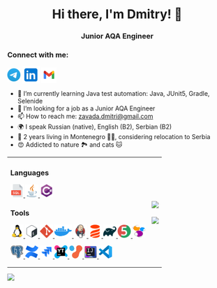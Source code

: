 <h1 align="center">Hi there, I'm Dmitry! 👋</h1>
<h3 align="center">Junior AQA Engineer</h3>

### Connect with me:
<p align="left">
<a href="https://t.me/dmzjb" target="blank"><img align="center" src="https://raw.githubusercontent.com/zavadimka/zavadimka/5ad5101dd4ba9114897106ea8b86da0ca4aa22c8/icons/Telegram.svg" alt="zavadimka" height="30" width="30" /></a>
<a href="https://www.linkedin.com/in/d-zavada" target="blank"><img align="center" src="https://raw.githubusercontent.com/zavadimka/zavadimka/5ad5101dd4ba9114897106ea8b86da0ca4aa22c8/icons/Linkedin.svg" alt="zavadimka" height="40" width="40" /></a>
<a href="mailto:zavada.dmitri@gmail.com" target="blank"><img align="center" src="https://raw.githubusercontent.com/zavadimka/zavadimka/1759bc2c04aa823a855d94a64ce48ddfc7eac2c9/icons/Gmail.svg" alt="zavadimka" height="35" width="35" /></a>
</p>

- 🌱 I’m currently learning Java test automation: Java, JUnit5, Gradle, Selenide
- 🔎 I’m looking for a job as a Junior AQA Engineer
- 📫 How to reach me: [zavada.dmitri@gmail.com](mailto:zavada.dmitri@gmail.com)
- 🌍 I speak Russian (native), English (B2), Serbian (B2)
- 🏡 2 years living in Montenegro 🌄🌊, considering relocation to Serbia
- 😍 Addicted to nature 🏞️ and cats 🐱

<table style="border-collapse: collapse;">
  <tr>
    <td>
      <h3 align="left">Languages</h3>
      <p align="left"> 
        <a href="https://www.w3schools.com/sql/" target="_blank" rel="noreferrer"> <img src="https://raw.githubusercontent.com/zavadimka/zavadimka/6c31b528903f04eed18dd5cb74d60392ce8ea823/icons/Sql.svg" alt="sql" height="30" width="30"/> </a> 
        <a href="https://www.java.com/" target="_blank" rel="noreferrer"> <img src="https://raw.githubusercontent.com/zavadimka/zavadimka/d7752c5e453307d9604abf6a8e76155f9338a14d/icons/Java.svg" alt="java" height="30" width="30"/> </a> 
        <a href="https://www.w3schools.com/cs/index.php" target="_blank" rel="noreferrer"> <img src="https://raw.githubusercontent.com/zavadimka/zavadimka/6c31b528903f04eed18dd5cb74d60392ce8ea823/icons/Csharp.svg" alt="csharp" height="30" width="30"/> </a> 
      </p>
      <h3 align="left">Tools</h3>
      <p align="left">
        <a href="https://www.linux.org/" target="_blank" rel="noreferrer"> <img src="https://raw.githubusercontent.com/zavadimka/zavadimka/6c31b528903f04eed18dd5cb74d60392ce8ea823/icons/Linux.svg" alt="linux" height="30" width="30"/> </a> 
        <a href="http://www.gnu.org/software/bash/" target="_blank" rel="noreferrer"> <img src="https://raw.githubusercontent.com/zavadimka/zavadimka/6c31b528903f04eed18dd5cb74d60392ce8ea823/icons/Bash.svg" alt="bash" height="30" width="30"/> </a> 
        <a href="https://git-scm.com/" target="_blank" rel="noreferrer"> <img src="https://raw.githubusercontent.com/zavadimka/zavadimka/d7752c5e453307d9604abf6a8e76155f9338a14d/icons/Git.svg" alt="git" width="30" height="30"/> </a> 
        <a href="https://www.docker.com/" target="_blank" rel="noreferrer"> <img src="https://raw.githubusercontent.com/zavadimka/zavadimka/d7752c5e453307d9604abf6a8e76155f9338a14d/icons/Docker.svg" alt="docker" height="30" width="40"/> </a> 
        <a href="https://www.jenkins.io/" target="_blank" rel="noreferrer"> <img src="https://raw.githubusercontent.com/zavadimka/zavadimka/3e5ee569abff7768f0da64b0e5195e1888c2602a/icons/Jenkins.svg" alt="jenkins" height="30" width="30"/> </a> 
        <a href="https://www.liquibase.com/" target="_blank" rel="noreferrer"> <img src="https://raw.githubusercontent.com/zavadimka/zavadimka/d7752c5e453307d9604abf6a8e76155f9338a14d/icons/Liquibase.svg" alt="liquibase" height="30" width="30"/> </a> 
        <a href="https://gradle.org/" target="_blank" rel="noreferrer"> <img src="https://raw.githubusercontent.com/zavadimka/zavadimka/d7752c5e453307d9604abf6a8e76155f9338a14d/icons/Gradle.svg" alt="gradle" height="30" width="30"/> </a> 
        <a href="https://junit.org/junit5/" target="_blank" rel="noreferrer"> <img src="https://raw.githubusercontent.com/zavadimka/zavadimka/d7752c5e453307d9604abf6a8e76155f9338a14d/icons/Junit.svg" alt="junit" height="30" width="30"/> </a> 
        <a href="https://selenide.org/" target="_blank" rel="noreferrer"> <img src="https://raw.githubusercontent.com/zavadimka/zavadimka/90aba27358b0550523685f7084b7cb2264586632/icons/Selenide.svg" alt="selenide" height="30" width="30"/> </a> 
      </p>
      <p align="left">
        <a href="https://www.postgresql.org/" target="_blank" rel="noreferrer"> <img src="https://raw.githubusercontent.com/zavadimka/zavadimka/d7752c5e453307d9604abf6a8e76155f9338a14d/icons/Postgresql.svg" alt="postgres" height="30" width="30"/> </a> 
        <a href="https://www.atlassian.com/software/confluence" target="_blank" rel="noreferrer"> <img src="https://raw.githubusercontent.com/zavadimka/zavadimka/d7752c5e453307d9604abf6a8e76155f9338a14d/icons/Confluence.svg" alt="confluence" height="30" width="30"/> </a> 
        <a href="https://www.atlassian.com/software/jira" target="_blank" rel="noreferrer"> <img src="https://raw.githubusercontent.com/zavadimka/zavadimka/d7752c5e453307d9604abf6a8e76155f9338a14d/icons/Jira.svg" alt="jira" height="30" width="30"/> </a> 
        <a href="https://www.jetbrains.com/youtrack/" target="_blank" rel="noreferrer"> <img src="https://raw.githubusercontent.com/zavadimka/zavadimka/3e5ee569abff7768f0da64b0e5195e1888c2602a/icons/Youtrack.svg" alt="youtrack" height="30" width="30"/> </a> 
        <a href="https://en.yougile.com/" target="_blank" rel="noreferrer"> <img src="https://raw.githubusercontent.com/zavadimka/zavadimka/27d93d180045c5e3739979af905a9775503122d7/icons/Yougile.svg" alt="yougile" height="30" width="30"/> </a> 
        <a href="https://www.jetbrains.com/idea/" target="_blank" rel="noreferrer"> <img src="https://raw.githubusercontent.com/zavadimka/zavadimka/d7752c5e453307d9604abf6a8e76155f9338a14d/icons/IDEA.svg" alt="idea" width="30" height="30"/> </a> 
        <a href="https://code.visualstudio.com/" target="_blank" rel="noreferrer"> <img src="https://raw.githubusercontent.com/zavadimka/zavadimka/3e5ee569abff7768f0da64b0e5195e1888c2602a/icons/VScode.svg" alt="vscode" height="30" width="30"/> </a> 
      </p>
    </td>
    <td>
      <img align="center" src="https://www.codewars.com/users/zavadimka/badges/small" /><br>
      <br>
      <img align="center" src="http://github-profile-summary-cards.vercel.app/api/cards/stats?username=zavadimka&theme=buefy" />
    </td>
  </tr>
</table>

![](http://github-profile-summary-cards.vercel.app/api/cards/profile-details?username=zavadimka&theme=buefy)